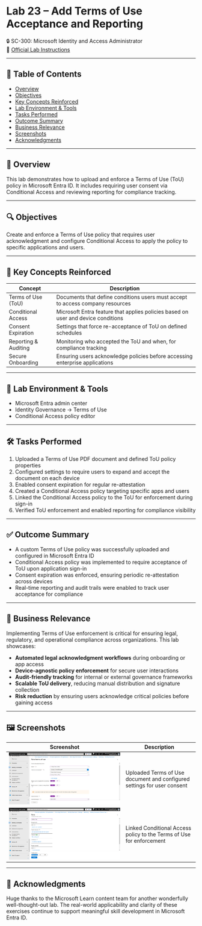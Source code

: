 # Lab 23 – Add Terms of Use Acceptance and Reporting  
🔒 SC-300: Microsoft Identity and Access Administrator  
📄 [Official Lab Instructions](https://microsoftlearning.github.io/SC-300-Identity-and-Access-Administrator/Instructions/Labs/Lab_23_AddTermsOfUseAcceptanceReporting.html)

---

## 📑 Table of Contents
- [Overview](#-overview)
- [Objectives](#-objectives)
- [Key Concepts Reinforced](#-key-concepts-reinforced)
- [Lab Environment & Tools](#-lab-environment--tools)
- [Tasks Performed](#-tasks-performed)
- [Outcome Summary](#-outcome-summary)
- [Business Relevance](#-business-relevance)
- [Screenshots](#-screenshots)
- [Acknowledgments](#-acknowledgments)

---

## 🧽 Overview
This lab demonstrates how to upload and enforce a Terms of Use (ToU) policy in Microsoft Entra ID. It includes requiring user consent via Conditional Access and reviewing reporting for compliance tracking.

---

## 🔍 Objectives
Create and enforce a Terms of Use policy that requires user acknowledgment and configure Conditional Access to apply the policy to specific applications and users.

---

## 📘 Key Concepts Reinforced

| Concept | Description |
|---------|-------------|
| Terms of Use (ToU) | Documents that define conditions users must accept to access company resources |
| Conditional Access | Microsoft Entra feature that applies policies based on user and device conditions |
| Consent Expiration | Settings that force re-acceptance of ToU on defined schedules |
| Reporting & Auditing | Monitoring who accepted the ToU and when, for compliance tracking |
| Secure Onboarding | Ensuring users acknowledge policies before accessing enterprise applications |

---

## 🧪 Lab Environment & Tools
- Microsoft Entra admin center  
- Identity Governance → Terms of Use  
- Conditional Access policy editor  

---

## 🛠️ Tasks Performed
1. Uploaded a Terms of Use PDF document and defined ToU policy properties  
2. Configured settings to require users to expand and accept the document on each device  
3. Enabled consent expiration for regular re-attestation  
4. Created a Conditional Access policy targeting specific apps and users  
5. Linked the Conditional Access policy to the ToU for enforcement during sign-in  
6. Verified ToU enforcement and enabled reporting for compliance visibility  

---

## ✅ Outcome Summary
- A custom Terms of Use policy was successfully uploaded and configured in Microsoft Entra ID  
- Conditional Access policy was implemented to require acceptance of ToU upon application sign-in  
- Consent expiration was enforced, ensuring periodic re-attestation across devices  
- Real-time reporting and audit trails were enabled to track user acceptance for compliance  

---

## 💼 Business Relevance
Implementing Terms of Use enforcement is critical for ensuring legal, regulatory, and operational compliance across organizations. This lab showcases:
- **Automated legal acknowledgment workflows** during onboarding or app access  
- **Device-agnostic policy enforcement** for secure user interactions  
- **Audit-friendly tracking** for internal or external governance frameworks  
- **Scalable ToU delivery**, reducing manual distribution and signature collection  
- **Risk reduction** by ensuring users acknowledge critical policies before gaining access  

---

## 🖼️ Screenshots

| Screenshot | Description |
|------------|-------------|
| ![Create Terms of Use Policy](https://github.com/miadco/SC-300-Identity-and-Access-Labs/blob/main/23%20-%20Add%20terms%20of%20use%20and%20acceptance%20reporting/screenshots/create-terms-of-use-policy.png?raw=true) | Uploaded Terms of Use document and configured settings for user consent |
| ![Enforce ToU via Conditional Access](https://github.com/miadco/SC-300-Identity-and-Access-Labs/blob/main/23%20-%20Add%20terms%20of%20use%20and%20acceptance%20reporting/screenshots/enforce-tou-via-conditional-access.png?raw=true) | Linked Conditional Access policy to the Terms of Use for enforcement |

---

## 🙏 Acknowledgments  
Huge thanks to the Microsoft Learn content team for another wonderfully well-thought-out lab. The real-world applicability and clarity of these exercises continue to support meaningful skill development in Microsoft Entra ID.
